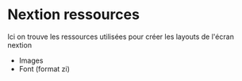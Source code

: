 # Nextion ressources

Ici on trouve les ressources utilisées pour créer les layouts de l'écran nextion
* Images
* Font (format zi)
